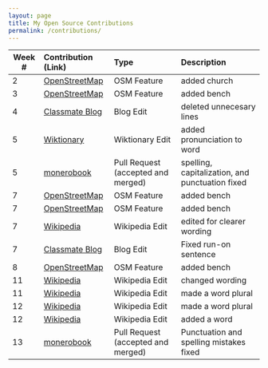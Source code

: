 ```yaml
---
layout: page
title: My Open Source Contributions
permalink: /contributions/
---
```


<!--
Type of the contribution should be "Wikipedia edit", "OpenStreet Map feature", "Project Documentation", "Project Code", "Blog Edit", etc.

The description should include a brief summary of what you did.

Replace the first row below with your contribution.

-->


| Week #       | Contribution (Link)  | Type  | Description |
|---|:---|:---|:---|
|  2   | [OpenStreetMap](https://openstreetmap.org/changeset/74404265) | OSM Feature | added church |
|  3   | [OpenStreetMap](https://openstreetmap.org/changeset/74738073) | OSM Feature | added bench |
|  4   | [Classmate Blog](https://github.com/hunter-college-ossd-fall-2019/ariella879-weekly/pull/2) | Blog Edit | deleted unnecesary lines |
|  5   | [Wiktionary](https://en.wiktionary.org/w/index.php?title=pleat&oldid=54313932) | Wiktionary Edit | added pronunciation to word |
|  5   | [monerobook](https://github.com/monerobook/monerobook/pull/74) | Pull Request (accepted and merged) | spelling, capitalization, and punctuation fixed |
|  7   | [OpenStreetMap](https://openstreetmap.org/changeset/75471058) | OSM Feature | added bench |
|  7   | [OpenStreetMap](https://openstreetmap.org/changeset/75628411) | OSM Feature | added bench |
|  7   | [Wikipedia](https://en.wikipedia.org/wiki/JoJo%27s_Bizarre_Adventure_(video_game)) | Wikipedia Edit | edited for clearer wording |
|  7   | [Classmate Blog](https://github.com/hunter-college-ossd-fall-2019/sjku1-weekly/pull/4) | Blog Edit | Fixed run-on sentence |
|  8   | [OpenStreetMap](https://www.openstreetmap.org/changeset/76074439) | OSM Feature | added bench |
| 11   | [Wikipedia](https://en.wikipedia.org/w/index.php?title=M.U.G.E.N&diff=prev&oldid=925103561) | Wikipedia Edit | changed wording |
| 11   | [Wikipedia](https://en.wikipedia.org/w/index.php?title=Nokia_N900&diff=prev&oldid=925529356) | Wikipedia Edit | made a word plural |
| 12   | [Wikipedia](https://en.wikipedia.org/w/index.php?title=Nokia_N9&diff=prev&oldid=926695729) | Wikipedia Edit | made a word plural |
| 12   | [Wikipedia](https://en.wikipedia.org/w/index.php?title=Nokia_N800&diff=prev&oldid=926759284) | Wikipedia Edit | added a word |
|  13  | [monerobook](https://github.com/monerobook/monerobook/pull/79) | Pull Request (accepted and merged) | Punctuation and spelling mistakes fixed |
